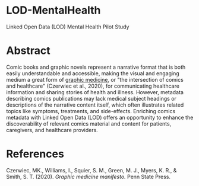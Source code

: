 # LOD-MentalHealth
Linked Open Data (LOD) Mental Health Pilot Study

# Abstract

Comic books and graphic novels represent a narrative format that is both easily understandable and accessible, making the visual and engaging medium a great form of [graphic medicine](https://www.graphicmedicine.org), or "the intersection of comics and healthcare" (Czerwiec et al., 2020), for communicating healthcare information and sharing stories of health and illness. However, metadata describing comics publications may lack medical subject headings or descriptions of the narrative content itself, which often illustrates related topics like symptoms, treatments, and side-effects. Enriching comics metadata with Linked Open Data (LOD) offers an opportunity to enhance the discoverability of relevant comics material and content for patients, caregivers, and healthcare providers.

# References

Czerwiec, MK., Williams, I., Squier, S. M., Green, M. J., Myers, K. R., & Smith, S. T. (2020). *Graphic medicine manifesto.* Penn State Press.
